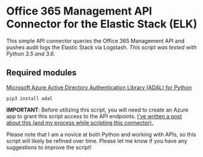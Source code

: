 # Office 365 Management API Connector for the Elastic Stack (ELK)

This simple API connector queries the Office 365 Management API and pushes audit logs the Elastic Stack via Logstash. *This script was tested with Python 3.5 and 3.6.*

## Required modules
[Microsoft Azure Active Directory Authentication Library (ADAL) for Python](https://github.com/AzureAD/azure-activedirectory-library-for-python)
```
pip3 install adal
```
**IMPORTANT**: Before utilizing this script, you will need to create an Azure app to grant this script access to the API endpoints. [I've written a post about this (and my process while scripting this connector).](https://medium.com/p/b94fe4ed4a53?source=user_profile---------2-------------------)

Please note that I am a novice at both Python and working with APIs, so this script will likely be refined over time. Please let me know if you have any suggestions to improve the script!
